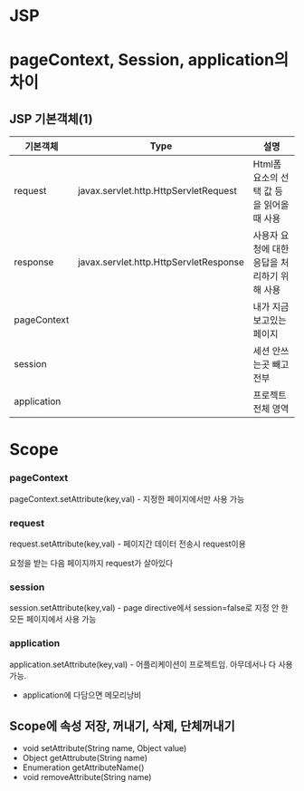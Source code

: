 # 

# JSP

# pageContext, Session, application의 차이

## JSP 기본객체(1)

| 기본객체    | Type                                   | 설명                                         |
| ----------- | -------------------------------------- | -------------------------------------------- |
| request     | javax.servlet.http.HttpServletRequest  | Html폼 요소의 선택 값 등을 읽어올 때 사용    |
| response    | javax.servlet.http.HttpServletResponse | 사용자 요청에 대한 응답을 처리하기 위해 사용 |
| pageContext |                                        | 내가 지금보고있는 페이지                     |
| session     |                                        | 세션 안쓰는곳 빼고 전부                      |
| application |                                        | 프로젝트 전체 영역                           |

# Scope

### pageContext

pageContext.setAttribute(key,val) - 지정한 페이지에서만 사용 가능

### request

request.setAttribute(key,val) - 페이지간 데이터 전송시 request이용

요청을 받는 다음 페이지까지 request가 살아있다

### session

session.setAttribute(key,val) - page directive에서 session=false로 지정 안 한 모든 페이지에서 사용 가능

### application

application.setAttribute(key,val) - 어플리케이션이 프로젝트임. 아무데서나 다 사용 가능.

- application에 다담으면 메모리낭비

## Scope에 속성 저장, 꺼내기, 삭제, 단체꺼내기

- void setAttribute(String name, Object value)
- Object getAttrubute(String name)
- Enumeration getAttributeName()
- void removeAttribute(String name)

